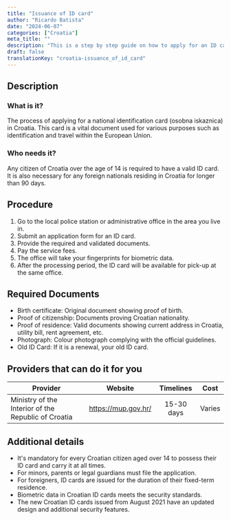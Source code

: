 ```yaml
---
title: "Issuance of ID card"
author: "Ricardo Batista"
date: "2024-06-07"
categories: ["Croatia"]
meta_title: ""
description: "This is a step by step guide on how to apply for an ID card in Croatia"
draft: false
translationKey: "croatia-issuance_of_id_card"
---
```


## Description
### What is it?
The process of applying for a national identification card (osobna iskaznica) in Croatia. This card is a vital document used for various purposes such as identification and travel within the European Union.

### Who needs it?
Any citizen of Croatia over the age of 14 is required to have a valid ID card. It is also necessary for any foreign nationals residing in Croatia for longer than 90 days.

## Procedure
1. Go to the local police station or administrative office in the area you live in.
2. Submit an application form for an ID card.
3. Provide the required and validated documents.
4. Pay the service fees.
5. The office will take your fingerprints for biometric data.
6. After the processing period, the ID card will be available for pick-up at the same office.

## Required Documents
- Birth certificate: Original document showing proof of birth.
- Proof of citizenship: Documents proving Croatian nationality.
- Proof of residence: Valid documents showing current address in Croatia, utility bill, rent agreement, etc.
- Photograph: Colour photograph complying with the official guidelines.
- Old ID Card: If it is a renewal, your old ID card.

## Providers that can do it for you

| Provider        |     Website     |     Timelines    |       Cost      |
| --------------- | --------------- |  :-------------: | :-------------: |
| Ministry of the Interior of the Republic of Croatia      |  https://mup.gov.hr/       |      15-30 days     |        Varies       |

## Additional details
- It's mandatory for every Croatian citizen aged over 14 to possess their ID card and carry it at all times.
- For minors, parents or legal guardians must file the application. 
- For foreigners, ID cards are issued for the duration of their fixed-term residence. 
- Biometric data in Croatian ID cards meets the security standards.
- The new Croatian ID cards issued from August 2021 have an updated design and additional security features.